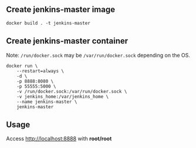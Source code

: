 ## Create jenkins-master image

`docker build . -t jenkins-master`

## Create jenkins-master container

Note: `/run/docker.sock` may be `/var/run/docker.sock` depending on the OS.

```
docker run \
    --restart=always \
    -d \
    -p 8888:8080 \
    -p 55555:5000 \
    -v /run/docker.sock:/var/run/docker.sock \
    -v jenkins_home:/var/jenkins_home \
    --name jenkins-master \
    jenkins-master
```

## Usage

Access [http://localhost:8888](http://localhost:8888) with **root/root**
